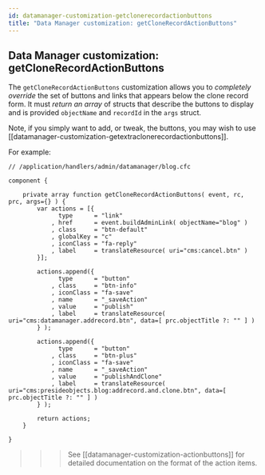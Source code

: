 ```yaml
---
id: datamanager-customization-getclonerecordactionbuttons
title: "Data Manager customization: getCloneRecordActionButtons"
---
```


## Data Manager customization: getCloneRecordActionButtons

The `getCloneRecordActionButtons` customization allows you to _completely override_ the set of buttons and links that appears below the clone record form. It must _return an array_ of structs that describe the buttons to display and is provided `objectName` and `recordId` in the `args` struct.

Note, if you simply want to add, or tweak, the buttons, you may wish to use [[datamanager-customization-getextraclonerecordactionbuttons]].

For example:

```luceescript
// /application/handlers/admin/datamanager/blog.cfc

component {

	private array function getCloneRecordActionButtons( event, rc, prc, args={} ) {
		var actions = [{
			  type      = "link"
			, href      = event.buildAdminLink( objectName="blog" )
			, class     = "btn-default"
			, globalKey = "c"
			, iconClass = "fa-reply"
			, label     = translateResource( uri="cms:cancel.btn" )
		}];

		actions.append({
			  type      = "button"
			, class     = "btn-info"
			, iconClass = "fa-save"
			, name      = "_saveAction"
			, value     = "publish"
			, label     = translateResource( uri="cms:datamanager.addrecord.btn", data=[ prc.objectTitle ?: "" ] )
		} );

		actions.append({
			  type      = "button"
			, class     = "btn-plus"
			, iconClass = "fa-save"
			, name      = "_saveAction"
			, value     = "publishAndClone"
			, label     = translateResource( uri="cms:presideobjects.blog:addrecord.and.clone.btn", data=[ prc.objectTitle ?: "" ] )
		} );

		return actions;
	}

}
```

>>> See [[datamanager-customization-actionbuttons]] for detailed documentation on the format of the action items.

